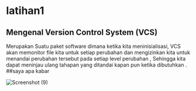# latihan1

## Mengenal Version Control System (VCS)
Merupakan Suatu paket software dimana ketika kita meninisialisasi, VCS akan memonitor file kita untuk setiap perubahan dan mengizinkan kita untuk menandai perubahan tersebut pada setiap level perubahan , Sehingga kita dapat meninjau ulang tahapan yang ditandai kapan pun ketika dibutuhkan .
##saya
apa kabar

![Screenshot (9)](https://user-images.githubusercontent.com/56243275/66698857-f3aaf000-ed0b-11e9-9fe1-3962ece4fc39.png)

